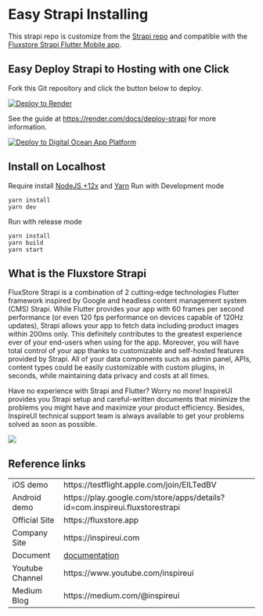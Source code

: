 # Easy Strapi Installing

This strapi repo is customize from the [Strapi repo](https://github.com/strapi/strapi) and compatible with the [Fluxstore Strapi Flutter Mobile app](1.envato.market/2P4YM).

## Easy Deploy Strapi to Hosting with one Click

Fork this Git repository and click the button below to deploy.

[![Deploy to Render](https://trello-attachments.s3.amazonaws.com/5d29325d2000ef2fad36345f/5f819c1647913f104387c46c/1bc9e2bdc29f61050e75deb4a98c0594/render.svg)](https://render.com/deploy)

See the guide at https://render.com/docs/deploy-strapi for more information.

[![Deploy to Digital Ocean App Platform](https://trello-attachments.s3.amazonaws.com/5d29325d2000ef2fad36345f/5f819c1647913f104387c46c/0405aa8c75492358404169ced17c7c52/do.svg)](https://cloud.digitalocean.com/apps/new)


## Install on Localhost

Require install [NodeJS +12x](https://nodejs.org/en) and [Yarn](https://yarnpkg.com/)
Run with Development mode
```
yarn install
yarn dev
```
Run with release mode
```
yarn install
yarn build
yarn start
```

## What is the Fluxstore Strapi

FluxStore Strapi is a combination of 2 cutting-edge technologies Flutter framework inspired by Google and headless content management system (CMS) Strapi. While Flutter provides your app with 60 frames per second performance (or even 120 fps performance on devices capable of 120Hz updates), Strapi allows your app to fetch data including product images within 200ms only. This definitely contributes to the greatest experience ever of your end-users when using for the app. Moreover, you will have total control of your app thanks to customizable and self-hosted features provided by Strapi. All of your data components such as admin panel, APIs, content types could be easily customizable with custom plugins, in seconds, while maintaining data privacy and costs at all times.

Have no experience with Strapi and Flutter? Worry no more! InspireUI provides you Strapi setup and careful-written documents that minimize the problems you might have and maximize your product efficiency. Besides, InspireUI technical support team is always available to get your problems solved as soon as possible.

<img src="https://trello-attachments.s3.amazonaws.com/5d29325d2000ef2fad36345f/5ef8576b50c26378862d17be/52ccda7205d29f407b6059bf6e60a2eb/fluxstore-strapi.png" />
<h2>Reference links</h2>
<table>
<tr>
<td>iOS demo</td>
<td>https://testflight.apple.com/join/EILTedBV</td>
</tr>
<tr>
<td>Android demo</td>
<td>https://play.google.com/store/apps/details?id=com.inspireui.fluxstorestrapi</td>
</tr>
<tr>
<td>Official Site</td>
<td>https://fluxstore.app</td>
</tr>
<tr>
<td>Company Site</td>
<td>https://inspireui.com</td>
</tr>
<tr>
<td>Document</td>
<td><a href="https://support.inspireui.com/help-center/articles/3/7/70/4-strapi">documentation</a> </td>
</tr>
<tr>
<td>Youtube Channel</td>
<td>https://www.youtube.com/inspireui</td>
</tr>
<tr>
<td>Medium Blog</td>
<td>https://medium.com/@inspireui</td>
</tr>
</table>
